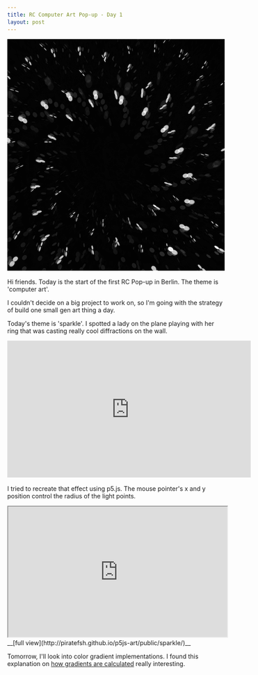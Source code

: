 ```yaml
---
title: RC Computer Art Pop-up - Day 1
layout: post
---
```

![starting point 2](/assets/images/genart/01-sparkle/sparkle.png)

Hi friends. Today is the start of the first RC Pop-up in Berlin. The theme is 'computer art'.

I couldn't decide on a big project to work on, so I'm going with the strategy of build one small gen art thing a day.

Today's theme is 'sparkle'. I spotted a lady on the plane playing with her ring that was casting really cool diffractions on the wall.

<iframe width="560" height="315" src="https://www.youtube.com/embed/ID68ahub108" frameborder="0" allowfullscreen></iframe>

I tried to recreate that effect using p5.js. The mouse pointer's x and y position control the radius of the light points.

<iframe src="http://piratefsh.github.io/p5js-art/public/sparkle/" width="100%" height="300"></iframe>
__[full view](http://piratefsh.github.io/p5js-art/public/sparkle/)__

Tomorrow, I'll look into color gradient implementations. I found this explanation on [how gradients are calculated](https://stackoverflow.com/a/39924008) really interesting.

